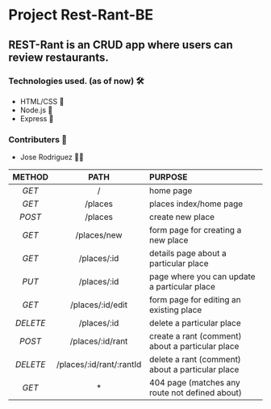 # Project Rest-Rant-BE
## REST-Rant is an CRUD app where users can review restaurants.

### Technologies used. (as of now) :hammer_and_wrench:
- HTML/CSS :nut_and_bolt:
- Node.js :nut_and_bolt:
- Express :nut_and_bolt:

### Contributers :test_tube:
- Jose Rodriguez :man_scientist:

| **METHOD** | **PATH** | **PURPOSE** |
| :---: | :---: | :--- | 
| _GET_ | / | home page |
| _GET_ | /places | places index/home page |
| _POST_ | /places | create new place |
| _GET_ | /places/new | form page for creating a new place |
| _GET_ | /places/:id | details page about a particular place |
| _PUT_ | /places/:id | page where you can update a particular place |
| _GET_ | /places/:id/edit | form page for editing an existing place |
| _DELETE_ | /places/:id | delete a particular place | 
| _POST_ | /places/:id/rant | create a rant (comment) about a particular place |
| _DELETE_ | /places/:id/rant/:rantId | delete a rant (comment) about a particular place |
| _GET_ | * | 404 page (matches any route not defined about) |
